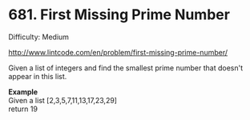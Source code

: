 # 681. First Missing Prime Number

Difficulty: Medium

http://www.lintcode.com/en/problem/first-missing-prime-number/

Given a list of integers and find the smallest prime number that doesn't appear in this list.

**Example**  
Given a list [2,3,5,7,11,13,17,23,29]  
return 19
